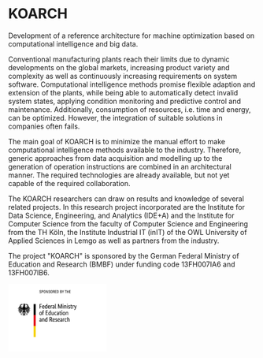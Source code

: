 # KOARCH

Development of a reference architecture for machine optimization based on computational intelligence and big data.

Conventional manufacturing plants reach their limits due to dynamic developments on the global markets, increasing product variety and complexity as well as continuously increasing requirements on system software. Computational intelligence methods promise flexible adaption and extension of the plants, while being able to automatically detect invalid system states, applying condition monitoring and predictive control and maintenance. Additionally, consumption of resources, i.e. time and energy, can be optimized. However, the integration of suitable solutions in companies often fails. 

The main goal of KOARCH is to minimize the manual effort to make computational intelligence methods available to the industry. Therefore, generic approaches from data acquisition and modelling up to the generation of operation instructions are combined in an architectural manner. The required technologies are already available, but not yet capable of the required collaboration.

The KOARCH researchers can draw on results and knowledge of several related projects. In this research project incorporated are the Institute for Data Science, Engineering, and Analytics (IDE+A) and the Institute for Computer Science from the faculty of Computer Science and Engineering from the TH Köln, the Institute Industrial IT (inIT) of the OWL University of Applied Sciences in Lemgo as well as partners from the industry.

The project "KOARCH" is sponsored by the German Federal Ministry of Education and Research (BMBF) under funding code 13FH007IA6 and 13FH007IB6.

<img src="./docs/BMBF.jpg" width="200px">